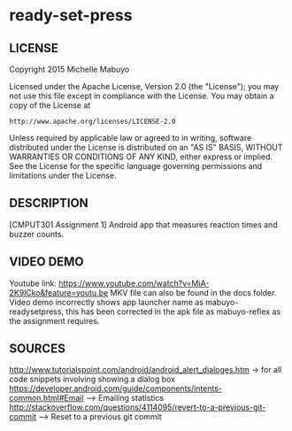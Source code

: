 # ready-set-press

## LICENSE
Copyright 2015 Michelle Mabuyo

Licensed under the Apache License, Version 2.0 (the "License");
you may not use this file except in compliance with the License.
You may obtain a copy of the License at

    http://www.apache.org/licenses/LICENSE-2.0

Unless required by applicable law or agreed to in writing, software
distributed under the License is distributed on an "AS IS" BASIS,
WITHOUT WARRANTIES OR CONDITIONS OF ANY KIND, either express or implied.
See the License for the specific language governing permissions and
limitations under the License.

## DESCRIPTION
[CMPUT301 Assignment 1] Android app that measures reaction times and buzzer counts.

## VIDEO DEMO
Youtube link: https://www.youtube.com/watch?v=MiA-2K9lCko&feature=youtu.be
MKV file can also be found in the docs folder. Video demo incorrectly shows app launcher name as mabuyo-readysetpress, this has been corrected in the apk file as mabuyo-reflex as the assignment requires.

## SOURCES
http://www.tutorialspoint.com/android/android_alert_dialoges.htm -> for all code snippets involving showing a dialog box
https://developer.android.com/guide/components/intents-common.html#Email --> Emailing statistics
http://stackoverflow.com/questions/4114095/revert-to-a-previous-git-commit --> Reset to a previous git commit
